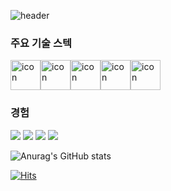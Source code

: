 ![header](https://capsule-render.vercel.app/api?type=slice&&color=0:d9,100:a82da8&height=250&section=header&text=Job%20Wanted&fontSize=62&fontAlign=67&fontAlignY=20&animation=twinkling&rotate=16.6&fontColor=ecf&desc=Front-end%20Developer&descSize=35&descAlign=77&descAlignY=41&stroke=fff&strokeWidth=2)

### 주요 기술 스텍
<div style="display: flex; align-items: flex-start;"><img src="https://techstack-generator.vercel.app/js-icon.svg" alt="icon" width="48" height="48" /><img src="https://techstack-generator.vercel.app/ts-icon.svg" alt="icon" width="48" height="48" /><img src="https://techstack-generator.vercel.app/react-icon.svg" alt="icon" width="48" height="48" /><img src="https://techstack-generator.vercel.app/redux-icon.svg" alt="icon" width="48" height="48" /><img src="https://techstack-generator.vercel.app/restapi-icon.svg" alt="icon" width="48" height="48" /></div>

### 경험

<img src="https://img.shields.io/badge/mongodb-f91?style=for-the-badge&logo=mongodb&logoColor=green">
<img src="https://img.shields.io/badge/express-f91?style=for-the-badge&logo=express&logoColor=informational">
<img src="https://img.shields.io/badge/lerna-f91?style=for-the-badge&logo=lerna&logoColor=informational">
<img src="https://img.shields.io/badge/firebase-f91?style=for-the-badge&logo=firebase&logoColor=informational">




![Anurag's GitHub stats](https://github-readme-stats.vercel.app/api?username=Tchaikovsky1114&show_icons=true&theme=radical)





[![Hits](https://hits.seeyoufarm.com/api/count/incr/badge.svg?url=https%3A%2F%2Fgithub.com%2FTchaikovsky1114&count_bg=%236E7778&title_bg=%234A8BDB&icon=github.svg&icon_color=%231D1B1B&title=hits&edge_flat=false)](https://hits.seeyoufarm.com)
